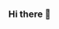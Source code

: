 ### Hi there 👋

<!--
**mehtaarn000/mehtaarn000** is a ✨ _special_ ✨ repository because its `README.md` (this file) appears on your GitHub profile.

Here are some ideas to get you started:

- 🔭 I’m currently working on [PriceHero](https://github.com/mehtaarn000/PriceHero), and a secret website!
- 🌱 I’m currently learning React, Golang, and CouchDB
- 👯 I’m looking to collaborate on any of my projects!
- 🤔 I’m looking for help with nothing yet!
- 💬 Ask me about Git, Python, NodeJS, ExpressJS, MongoDB, macOS, and Shell Script.
- 📫 How to reach me: [arnavm834@gmail.com](arnavm834@gmail.com)
- 😄 Pronouns: He, him
- ⚡ Fun fact: I'm trash at Cuphead
-->
